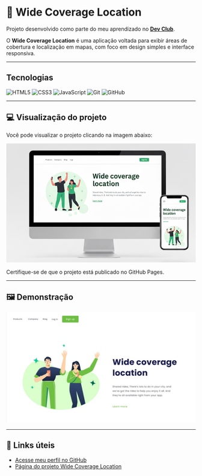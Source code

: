 <!-- markdownlint-disable MD033 -->

# 📍 Wide Coverage Location

Projeto desenvolvido como parte do meu aprendizado no **[Dev Club](https://www.devclub.com.br)**.

O **Wide Coverage Location** é uma aplicação voltada para exibir áreas de cobertura e localização em mapas, com foco em design simples e interface responsiva.

---

## Tecnologias

![HTML5](https://img.shields.io/badge/HTML5-E34F26?style=for-the-badge&logo=html5&logoColor=white)
![CSS3](https://img.shields.io/badge/CSS3-1572B6?style=for-the-badge&logo=css3&logoColor=white)
![JavaScript](https://img.shields.io/badge/JavaScript-F7DF1E?style=for-the-badge&logo=javascript&logoColor=black)
![Git](https://img.shields.io/badge/Git-F05032?style=for-the-badge&logo=git&logoColor=white)
![GitHub](https://img.shields.io/badge/GitHub-000?style=for-the-badge&logo=github&logoColor=white)

---

## 💻 Visualização do projeto

Você pode visualizar o projeto clicando na imagem abaixo:

![Visualização do projeto Wide Coverage Location](https://github.com/adilsonribeiroalmeida/Wide-Coverage-Location/raw/main/assets/Wide%20Coverage.jpg)

Certifique-se de que o projeto está publicado no GitHub Pages.

---

## 🖼️ Demonstração

![Wide Coverage Location - Versão Desktop](https://github.com/adilsonribeiroalmeida/Wide-Coverage-Location/raw/main/assets/WIDE%20coverage%20-%20Desktop.jpg)

---

## 🔗 Links úteis

- [Acesse meu perfil no GitHub](https://github.com/adilsonribeiroalmeida)
- [Página do projeto Wide Coverage Location](https://github.com/adilsonribeiroalmeida/Wide-Coverage-Location)

<!-- markdownlint-enable MD033 -->
